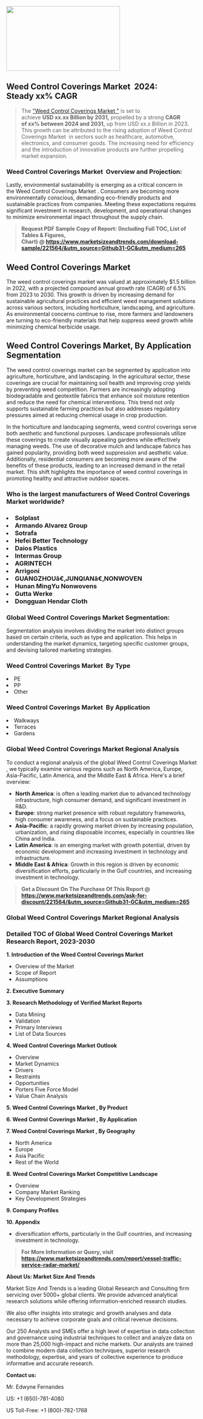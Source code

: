 <p><img class="alignnone size-medium wp-image-20088" src="https://ffe5etoiles.com/wp-content/uploads/2024/12/MST1-300x171.png" alt="" width="300" height="171" /></p><h2 id="ember46" class="ember-view reader-text-block__heading-2">Weed Control Coverings Market &nbsp;2024: Steady&nbsp;xx% CAGR</h2><blockquote id="ember47" class="ember-view reader-text-block__blockquote">The&nbsp;<a class="app-aware-link " href="https://www.marketsizeandtrends.com/download-sample/221564/&utm_source=Github31-GC&utm_medium=265" target="_blank" data-test-app-aware-link="">"Weed Control Coverings Market "</a>&nbsp;is set to achieve&nbsp;<strong>USD&nbsp;xx.xx&nbsp;Billion by 2031,</strong>&nbsp;propelled by a strong&nbsp;<strong>CAGR of&nbsp;xx% between 2024 and 2031,</strong>&nbsp;up from USD xx.x Billion in 2023. This growth can be attributed to the rising adoption of&nbsp;Weed Control Coverings Market &nbsp;in sectors such as healthcare, automotive, electronics, and consumer goods. The increasing need for efficiency and the introduction of innovative products are further propelling market expansion.</blockquote><h3 id="ember48" class="ember-view reader-text-block__heading-3">Weed Control Coverings Market &nbsp;Overview and Projection:</h3><p id="ember49" class="ember-view reader-text-block__paragraph">Lastly, environmental sustainability is emerging as a critical concern in the&nbsp;Weed Control Coverings Market . Consumers are becoming more environmentally conscious, demanding eco-friendly products and sustainable practices from companies. Meeting these expectations requires significant investment in research, development, and operational changes to minimize environmental impact throughout the supply chain.</p><blockquote id="ember50" class="ember-view reader-text-block__blockquote"><strong>Request PDF Sample Copy of Report: (Including Full TOC, List of Tables &amp; Figures, Chart)&nbsp;@&nbsp;<strong><a href="https://www.marketsizeandtrends.com/download-sample/221564/&utm_source=Github31-GC&utm_medium=265" target="_blank">https://www.marketsizeandtrends.com/download-sample/221564/&utm_source=Github31-GC&utm_medium=265</a></strong></strong></blockquote><h3 class=""><h2>Weed Control Coverings Market</h2><p>The weed control coverings market was valued at approximately $1.5 billion in 2022, with a projected compound annual growth rate (CAGR) of 6.5% from 2023 to 2030. This growth is driven by increasing demand for sustainable agricultural practices and efficient weed management solutions across various sectors, including horticulture, landscaping, and agriculture. As environmental concerns continue to rise, more farmers and landowners are turning to eco-friendly materials that help suppress weed growth while minimizing chemical herbicide usage.</p><h2>Weed Control Coverings Market, By Application Segmentation</h2><p>The weed control coverings market can be segmented by application into agriculture, horticulture, and landscaping. In the agricultural sector, these coverings are crucial for maintaining soil health and improving crop yields by preventing weed competition. Farmers are increasingly adopting biodegradable and geotextile fabrics that enhance soil moisture retention and reduce the need for chemical interventions. This trend not only supports sustainable farming practices but also addresses regulatory pressures aimed at reducing chemical usage in crop production.</p><p>In the horticulture and landscaping segments, weed control coverings serve both aesthetic and functional purposes. Landscape professionals utilize these coverings to create visually appealing gardens while effectively managing weeds. The use of decorative mulch and landscape fabrics has gained popularity, providing both weed suppression and aesthetic value. Additionally, residential consumers are becoming more aware of the benefits of these products, leading to an increased demand in the retail market. This shift highlights the importance of weed control coverings in promoting healthy and attractive outdoor spaces.</p></h3><h3 id="" class="">Who is the largest manufacturers of&nbsp;Weed Control Coverings Market worldwide?</h3><h3 class=""></Li><Li>Solplast</Li><Li> Armando Alvarez Group</Li><Li> Sotrafa</Li><Li> Hefei Better Technology</Li><Li> Daios Plastics</Li><Li> Intermas Group</Li><Li> AGRINTECH</Li><Li> Arrigoni</Li><Li> GUANGZHOUâ€‚JUNQIANâ€‚NONWOVEN</Li><Li> Hunan MingYu Nonwovens</Li><Li> Gutta Werke</Li><Li> Dongguan Hendar Cloth</h3><h3 id="ember53" class="ember-view reader-text-block__heading-3">Global&nbsp;Weed Control Coverings Market Segmentation:</h3><p id="ember54" class="ember-view reader-text-block__paragraph">Segmentation analysis involves dividing the market into distinct groups based on certain criteria, such as type and application. This helps in understanding the market dynamics, targeting specific customer groups, and devising tailored marketing strategies.</p><h3 id="" class="">Weed Control Coverings Market &nbsp;By Type</h3><p></Li><Li>PE</Li><Li> PP</Li><Li> Other</p><h3 id="" class="">Weed Control Coverings Market &nbsp;By Application</h3><p class=""></Li><Li>Walkways</Li><Li> Terraces</Li><Li> Gardens</p><h3 id="ember62" class="ember-view reader-text-block__heading-3">Global Weed Control Coverings Market Regional Analysis</h3><p id="ember63" class="ember-view reader-text-block__paragraph">To conduct a regional analysis of the global Weed Control Coverings Market , we typically examine various regions such as North America, Europe, Asia-Pacific, Latin America, and the Middle East &amp; Africa. Here's a brief overview:</p><ul><li><strong>North America</strong>: is often a leading market due to advanced technology infrastructure, high consumer demand, and significant investment in R&amp;D.</li><li><strong>Europe</strong>: strong market presence with robust regulatory frameworks, high consumer awareness, and a focus on sustainable practices.</li><li><strong>Asia-Pacific</strong>: a rapidly growing market driven by increasing population, urbanization, and rising disposable incomes, especially in countries like China and India.</li><li><strong>Latin America</strong>: is an emerging market with growth potential, driven by economic development and increasing investment in technology and infrastructure.</li><li><strong>Middle East &amp; Africa</strong>: Growth in this region is driven by economic diversification efforts, particularly in the Gulf countries, and increasing investment in technology.</li></ul><blockquote id="ember61" class="ember-view reader-text-block__blockquote"><strong>Get a Discount On The Purchase Of This Report @ <strong><a href="https://html-cleaner.com/" target="">https://www.marketsizeandtrends.com/ask-for-discount/221564/&utm_source=Github31-GC&utm_medium=265</a></strong></strong></blockquote><h3 id="ember62" class="ember-view reader-text-block__heading-3">Global Weed Control Coverings Market Regional Analysis</h3><h3 id="" class="">Detailed TOC of Global Weed Control Coverings Market Research Report, 2023-2030</h3><p id="" class=""><strong>1. Introduction of the Weed Control Coverings Market </strong></p><ul><li>Overview of the Market</li><li>Scope of Report</li><li>Assumptions</li></ul><p id="" class=""><strong>2. Executive Summary</strong></p><p id="" class=""><strong>3. Research Methodology of Verified Market Reports</strong></p><ul><li>Data Mining</li><li>Validation</li><li>Primary Interviews</li><li>List of Data Sources</li></ul><p id="" class=""><strong>4. Weed Control Coverings Market Outlook</strong></p><ul><li>Overview</li><li>Market Dynamics</li><li>Drivers</li><li>Restraints</li><li>Opportunities</li><li>Porters Five Force Model</li><li>Value Chain Analysis</li></ul><p id="" class=""><strong>5. Weed Control Coverings Market , By Product</strong></p><p id="" class=""><strong>6. Weed Control Coverings Market , By Application</strong></p><p id="" class=""><strong>7. Weed Control Coverings Market , By Geography</strong></p><ul><li>North America</li><li>Europe</li><li>Asia Pacific</li><li>Rest of the World</li></ul><p id="" class=""><strong>8. Weed Control Coverings Market Competitive Landscape</strong></p><ul><li>Overview</li><li>Company Market Ranking</li><li>Key Development Strategies</li></ul><p id="" class=""><strong>9. Company Profiles</strong></p><p id="" class=""><strong>10. Appendix</strong></p><ul><li>diversification efforts, particularly in the Gulf countries, and increasing investment in technology.</li></ul><blockquote id="ember65" class="ember-view reader-text-block__blockquote"><strong>For More Information or Query, visit <strong><strong><a href="https://html-cleaner.com/" target="">https://www.marketsizeandtrends.com/report/vessel-traffic-service-radar-market/</a></strong></strong></strong></blockquote><p id="" class=""><strong>About Us: Market Size And Trends</strong></p><p id="" class="">Market Size And Trends is a leading Global Research and Consulting firm servicing over 5000+ global clients. We provide advanced analytical research solutions while offering information-enriched research studies.</p><p id="" class="">We also offer insights into strategic and growth analyses and data necessary to achieve corporate goals and critical revenue decisions.</p><p id="" class="">Our 250 Analysts and SMEs offer a high level of expertise in data collection and governance using industrial techniques to collect and analyze data on more than 25,000 high-impact and niche markets. Our analysts are trained to combine modern data collection techniques, superior research methodology, expertise, and years of collective experience to produce informative and accurate research.</p><p id="" class=""><strong>Contact us:</strong></p><p id="" class="">Mr. Edwyne Fernandes</p><p id="" class="">US: +1 (650)-781-4080</p><p id="" class="">US Toll-Free: +1 (800)-782-1768</p>
